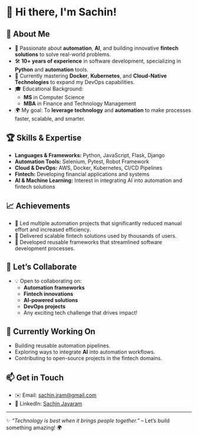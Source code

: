 # 👋 Hi there, I'm Sachin!

## 🚀 About Me
- 🌟 Passionate about **automation**, **AI**, and building innovative **fintech solutions** to solve real-world problems.
- 🛠️ **10+ years of experience** in software development, specializing in **Python** and **automation** tools.
- 🌱 Currently mastering **Docker**, **Kubernetes**, and **Cloud-Native Technologies** to expand my DevOps capabilities.
- 🎓 Educational Background:
  - **MS** in Computer Science
  - **MBA** in Finance and Technology Management
- 🌍 My goal: To **leverage technology** and **automation** to make processes faster, scalable, and smarter.

## 🏆 Skills & Expertise
- **Languages & Frameworks:** Python, JavaScript, Flask, Django
- **Automation Tools:** Selenium, Pytest, Robot Framework
- **Cloud & DevOps:** AWS, Docker, Kubernetes, CI/CD Pipelines
- **Fintech:** Developing financial applications and systems
- **AI & Machine Learning:** Interest in integrating AI into automation and fintech solutions

## 📈 Achievements
- 📌 Led multiple automation projects that significantly reduced manual effort and increased efficiency.
- 📌 Delivered scalable fintech solutions used by thousands of users.
- 📌 Developed reusable frameworks that streamlined software development processes.

## 🤝 Let’s Collaborate
- 💡 Open to collaborating on:
  - **Automation frameworks**
  - **Fintech innovations**
  - **AI-powered solutions**
  - **DevOps projects**
  - Any exciting tech challenge that drives impact!

## 🎯 Currently Working On
- Building reusable automation pipelines.
- Exploring ways to integrate **AI** into automation workflows.
- Contributing to open-source projects in the fintech domains.

## 📫 Get in Touch
- ✉️ Email: [sachin.jram@gmail.com](mailto:sachin.jram@gmail.com)
- 🔗 LinkedIn: [Sachin Jayaram](https://www.linkedin.com/in/sachin-jayaram)
---

✨ _“Technology is best when it brings people together.”_ – Let’s build something amazing! 🌍
